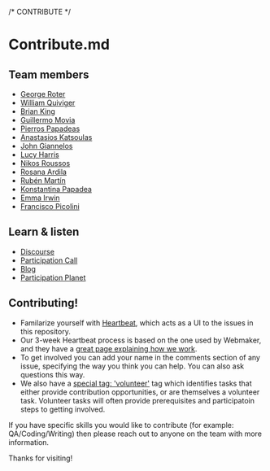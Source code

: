 /* CONTRIBUTE */
# Contribute.md

## Team members
* [George Roter](https://mozillians.org/en-US/u/geroter/)
* [William Quiviger](https://mozillians.org/en-US/u/williamq/)
* [Brian King](https://mozillians.org/u/kinger/)
* [Guillermo Movia](https://mozillians.org/u/deimidis/)
* [Pierros Papadeas](https://mozillians.org/u/pierros/)
* [Anastasios Katsoulas](https://mozillians.org/en-US/u/akatsoulas/)
* [John Giannelos](https://mozillians.org/en-US/u/jgiannelos/)
* [Lucy Harris](https://mozillians.org/en-US/u/lucyeoh/)
* [Nikos Roussos](https://mozillians.org/en-US/u/comzeradd/)
* [Rosana Ardila](https://mozillians.org/u/rosana/)
* [Rubén Martín](https://mozillians.org/u/nukeador/)
* [Konstantina Papadea](https://mozillians.org/u/couci/)
* [Emma Irwin](https://mozillians.org/u/emmairwin/)
* [Francisco Picolini](https://mozillians.org/u/FrancJP/)

## Learn & listen

* [Discourse](https://discourse.mozilla-community.org/c/participation)
* [Participation Call](https://wiki.mozilla.org/Participation/Meetings) 
* [Blog](https://blog.mozilla.org/community/category/participation/)         
* [Participation Planet](http://planet.mozilla.org/participation/)

## Contributing!

* Familarize yourself with [Heartbeat](https://heartbeat.mozilla.community/), which acts as a UI to the issues in this repository.   
* Our 3-week Heartbeat process is based on the one used by Webmaker, and they have a [great page explaining how we work](http://book.webmaker.org/heartbeats.html).
* To get involved you can add your name in the comments section of any issue, specifying the way you think you can help.  You can also ask questions this way.
* We also have a [special tag: 'volunteer'](https://github.com/mozilla/participation-org/labels/Volunteer%20Task) tag which identifies tasks that either provide contribution opportunities, or are themselves a volunteer task.  Volunteer tasks will often provide prerequisites and participatoin steps to getting involved.

If you have specific skills you would like to contribute (for example: QA/Coding/Writing) then please reach out to anyone on the team with more information.

Thanks for visiting!
